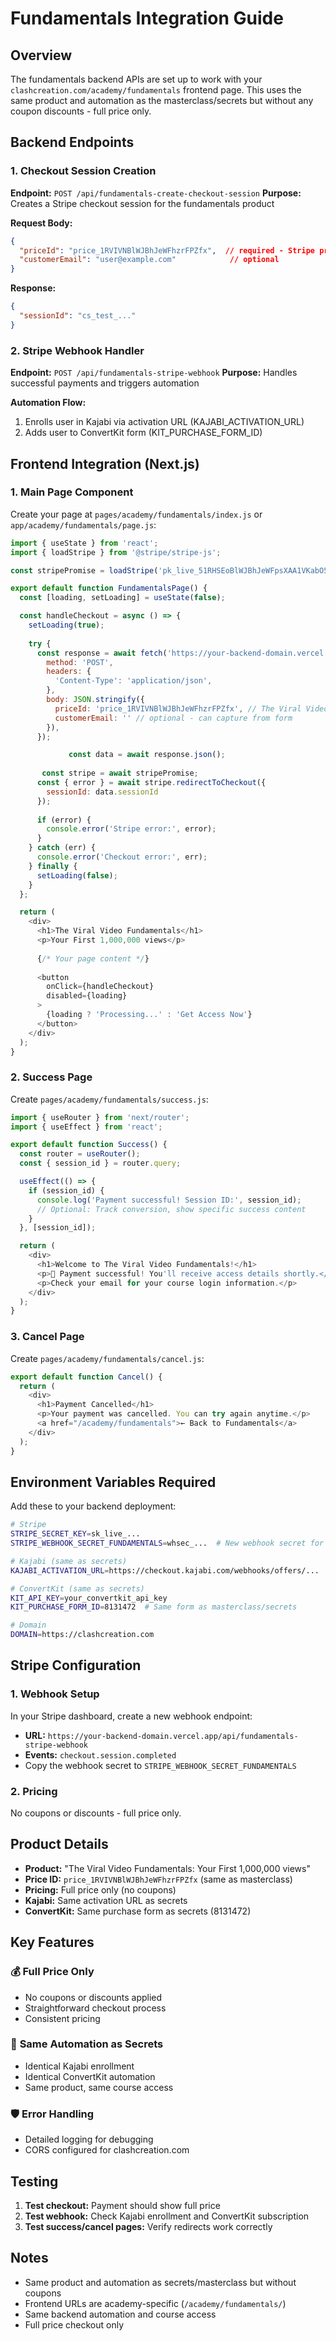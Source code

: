 # Fundamentals Integration Guide

## Overview
The fundamentals backend APIs are set up to work with your `clashcreation.com/academy/fundamentals` frontend page. This uses the same product and automation as the masterclass/secrets but without any coupon discounts - full price only.

## Backend Endpoints

### 1. Checkout Session Creation
**Endpoint:** `POST /api/fundamentals-create-checkout-session`
**Purpose:** Creates a Stripe checkout session for the fundamentals product

**Request Body:**
```json
{
  "priceId": "price_1RVIVNBlWJBhJeWFhzrFPZfx",  // required - Stripe price ID
  "customerEmail": "user@example.com"            // optional
}
```

**Response:**
```json
{
  "sessionId": "cs_test_..."
}
```

### 2. Stripe Webhook Handler
**Endpoint:** `POST /api/fundamentals-stripe-webhook`
**Purpose:** Handles successful payments and triggers automation

**Automation Flow:**
1. Enrolls user in Kajabi via activation URL (KAJABI_ACTIVATION_URL)
2. Adds user to ConvertKit form (KIT_PURCHASE_FORM_ID)

## Frontend Integration (Next.js)

### 1. Main Page Component
Create your page at `pages/academy/fundamentals/index.js` or `app/academy/fundamentals/page.js`:

```javascript
import { useState } from 'react';
import { loadStripe } from '@stripe/stripe-js';

const stripePromise = loadStripe('pk_live_51RHSEoBlWJBhJeWFpsXAA1VKabO5S719jxPzAOl5DcZsHxg57st273ebyoidn1lVH6IzB7ztlnVXcbdLa4wcYh3T00j80rBNQr');

export default function FundamentalsPage() {
  const [loading, setLoading] = useState(false);

  const handleCheckout = async () => {
    setLoading(true);
    
    try {
      const response = await fetch('https://your-backend-domain.vercel.app/api/fundamentals-create-checkout-session', {
        method: 'POST',
        headers: {
          'Content-Type': 'application/json',
        },
        body: JSON.stringify({
          priceId: 'price_1RVIVNBlWJBhJeWFhzrFPZfx', // The Viral Video Fundamentals price ID
          customerEmail: '' // optional - can capture from form
        }),
      });

             const data = await response.json();
       
       const stripe = await stripePromise;
      const { error } = await stripe.redirectToCheckout({ 
        sessionId: data.sessionId 
      });
      
      if (error) {
        console.error('Stripe error:', error);
      }
    } catch (err) {
      console.error('Checkout error:', err);
    } finally {
      setLoading(false);
    }
  };

  return (
    <div>
      <h1>The Viral Video Fundamentals</h1>
      <p>Your First 1,000,000 views</p>
      
      {/* Your page content */}
      
      <button 
        onClick={handleCheckout}
        disabled={loading}
      >
        {loading ? 'Processing...' : 'Get Access Now'}
      </button>
    </div>
  );
}
```

### 2. Success Page
Create `pages/academy/fundamentals/success.js`:

```javascript
import { useRouter } from 'next/router';
import { useEffect } from 'react';

export default function Success() {
  const router = useRouter();
  const { session_id } = router.query;

  useEffect(() => {
    if (session_id) {
      console.log('Payment successful! Session ID:', session_id);
      // Optional: Track conversion, show specific success content
    }
  }, [session_id]);

  return (
    <div>
      <h1>Welcome to The Viral Video Fundamentals!</h1>
      <p>🎉 Payment successful! You'll receive access details shortly.</p>
      <p>Check your email for your course login information.</p>
    </div>
  );
}
```

### 3. Cancel Page
Create `pages/academy/fundamentals/cancel.js`:

```javascript
export default function Cancel() {
  return (
    <div>
      <h1>Payment Cancelled</h1>
      <p>Your payment was cancelled. You can try again anytime.</p>
      <a href="/academy/fundamentals">← Back to Fundamentals</a>
    </div>
  );
}
```

## Environment Variables Required

Add these to your backend deployment:

```bash
# Stripe
STRIPE_SECRET_KEY=sk_live_...
STRIPE_WEBHOOK_SECRET_FUNDAMENTALS=whsec_...  # New webhook secret for fundamentals

# Kajabi (same as secrets)
KAJABI_ACTIVATION_URL=https://checkout.kajabi.com/webhooks/offers/...

# ConvertKit (same as secrets)
KIT_API_KEY=your_convertkit_api_key
KIT_PURCHASE_FORM_ID=8131472  # Same form as masterclass/secrets

# Domain
DOMAIN=https://clashcreation.com
```

## Stripe Configuration

### 1. Webhook Setup
In your Stripe dashboard, create a new webhook endpoint:
- **URL:** `https://your-backend-domain.vercel.app/api/fundamentals-stripe-webhook`
- **Events:** `checkout.session.completed`
- Copy the webhook secret to `STRIPE_WEBHOOK_SECRET_FUNDAMENTALS`

### 2. Pricing
No coupons or discounts - full price only.

## Product Details

- **Product:** "The Viral Video Fundamentals: Your First 1,000,000 views"
- **Price ID:** `price_1RVIVNBlWJBhJeWFhzrFPZfx` (same as masterclass)
- **Pricing:** Full price only (no coupons)
- **Kajabi:** Same activation URL as secrets
- **ConvertKit:** Same purchase form as secrets (8131472)

## Key Features

### 💰 **Full Price Only**
- No coupons or discounts applied
- Straightforward checkout process
- Consistent pricing

### 🔄 **Same Automation as Secrets**
- Identical Kajabi enrollment
- Identical ConvertKit automation
- Same product, same course access

### 🛡️ **Error Handling**
- Detailed logging for debugging
- CORS configured for clashcreation.com

## Testing

1. **Test checkout:** Payment should show full price
2. **Test webhook:** Check Kajabi enrollment and ConvertKit subscription
3. **Test success/cancel pages:** Verify redirects work correctly

## Notes

- Same product and automation as secrets/masterclass but without coupons
- Frontend URLs are academy-specific (`/academy/fundamentals/`)
- Same backend automation and course access
- Full price checkout only 